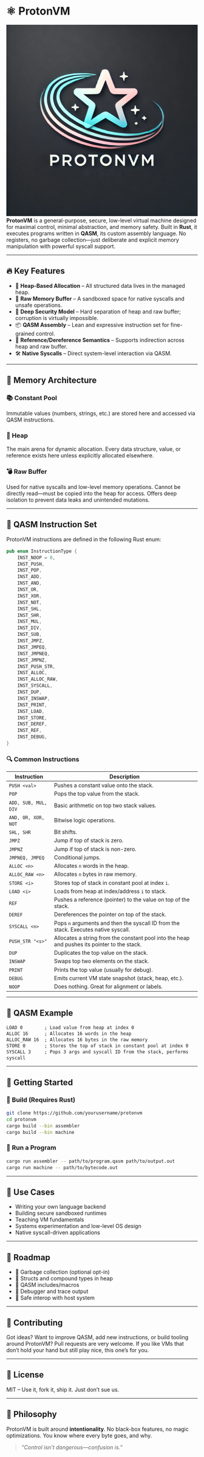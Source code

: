 # ⚛️ ProtonVM

![logo](https://github.com/ohayouarmaan/quark-vm-2/blob/main/logo.webp?raw=true)
**ProtonVM** is a general-purpose, secure, low-level virtual machine designed for maximal control, minimal abstraction, and memory safety. Built in **Rust**, it executes programs written in **QASM**, its custom assembly language. No registers, no garbage collection—just deliberate and explicit memory manipulation with powerful syscall support.

---

## 🔥 Key Features

- 💾 **Heap-Based Allocation** – All structured data lives in the managed heap.
- 🧊 **Raw Memory Buffer** – A sandboxed space for native syscalls and unsafe operations.
- 🔐 **Deep Security Model** – Hard separation of heap and raw buffer; corruption is virtually impossible.
- 📦 **QASM Assembly** – Lean and expressive instruction set for fine-grained control.
- 🧵 **Reference/Dereference Semantics** – Supports indirection across heap and raw buffer.
- 🛠️ **Native Syscalls** – Direct system-level interaction via QASM.

---

## 🧠 Memory Architecture

### 📚 Constant Pool

Immutable values (numbers, strings, etc.) are stored here and accessed via QASM instructions.

### 🧠 Heap

The main arena for dynamic allocation. Every data structure, value, or reference exists here unless explicitly allocated elsewhere.

### 💣 Raw Buffer

Used for native syscalls and low-level memory operations. Cannot be directly read—must be copied into the heap for access. Offers deep isolation to prevent data leaks and unintended mutations.

---

## 📖 QASM Instruction Set

ProtonVM instructions are defined in the following Rust enum:

```rust
pub enum InstructionType {
    INST_NOOP = 0,
    INST_PUSH,
    INST_POP,
    INST_ADD,
    INST_AND,
    INST_OR,
    INST_XOR,
    INST_NOT,
    INST_SHL,
    INST_SHR,
    INST_MUL,
    INST_DIV,
    INST_SUB,
    INST_JMPZ,
    INST_JMPEQ,
    INST_JMPNEQ,
    INST_JMPNZ,
    INST_PUSH_STR,
    INST_ALLOC,
    INST_ALLOC_RAW,
    INST_SYSCALL,
    INST_DUP,
    INST_INSWAP,
    INST_PRINT,
    INST_LOAD,
    INST_STORE,
    INST_DEREF,
    INST_REF,
    INST_DEBUG,
}
```

### 🔍 Common Instructions

| Instruction        | Description |
|--------------------|-------------|
| `PUSH <val>`       | Pushes a constant value onto the stack. |
| `POP`              | Pops the top value from the stack. |
| `ADD, SUB, MUL, DIV` | Basic arithmetic on top two stack values. |
| `AND, OR, XOR, NOT` | Bitwise logic operations. |
| `SHL, SHR`         | Bit shifts. |
| `JMPZ`             | Jump if top of stack is zero. |
| `JMPNZ`            | Jump if top of stack is non-zero. |
| `JMPNEQ, JMPEQ`    | Conditional jumps. |
| `ALLOC <n>`        | Allocates `n` words in the heap. |
| `ALLOC_RAW <n>`    | Allocates `n` bytes in raw memory. |
| `STORE <i>`        | Stores top of stack in constant pool at index `i`. |
| `LOAD <i>`         | Loads from heap at index/address `i` to stack. |
| `REF`              | Pushes a reference (pointer) to the value on top of the stack. |
| `DEREF`            | Dereferences the pointer on top of the stack. |
| `SYSCALL <n>`      | Pops `n` arguments and then the syscall ID from the stack. Executes native syscall. |
| `PUSH_STR "<s>"`   | Allocates a string from the constant pool into the heap and pushes its pointer to the stack. |
| `DUP`              | Duplicates the top value on the stack. |
| `INSWAP`           | Swaps top two elements on the stack. |
| `PRINT`            | Prints the top value (usually for debug). |
| `DEBUG`            | Emits current VM state snapshot (stack, heap, etc.). |
| `NOOP`             | Does nothing. Great for alignment or labels. |

---

## 🧾 QASM Example

```qasm
LOAD 0        ; Load value from heap at index 0
ALLOC 16      ; Allocates 16 words in the heap
ALLOC_RAW 16  ; Allocates 16 bytes in the raw memory
STORE 0       ; Stores the top of stack in constant pool at index 0
SYSCALL 3     ; Pops 3 args and syscall ID from the stack, performs syscall
```

---

## 🚀 Getting Started

### 🧰 Build (Requires Rust)

```bash
git clone https://github.com/yourusername/protonvm
cd protonvm
cargo build --bin assembler
cargo build --bin machine
```

### 🧪 Run a Program

```bash
cargo run assembler -- path/to/program.qasm path/to/output.out
cargo run machine -- path/to/bytecode.out
```

---

## 📌 Use Cases

- Writing your own language backend
- Building secure sandboxed runtimes
- Teaching VM fundamentals
- Systems experimentation and low-level OS design
- Native syscall-driven applications

---

## 🔮 Roadmap

- 🧼 Garbage collection (optional opt-in)
- 🧬 Structs and compound types in heap
- 📜 QASM includes/macros
- 🧪 Debugger and trace output
- 🧊 Safe interop with host system

---

## 🤝 Contributing

Got ideas? Want to improve QASM, add new instructions, or build tooling around ProtonVM? Pull requests are very welcome. If you like VMs that don’t hold your hand but still play nice, this one’s for you.

---

## 📜 License

MIT – Use it, fork it, ship it. Just don’t sue us.

---

## 🧘 Philosophy

ProtonVM is built around **intentionality**. No black-box features, no magic optimizations. You know where every byte goes, and why.

> _“Control isn’t dangerous—confusion is.”_

